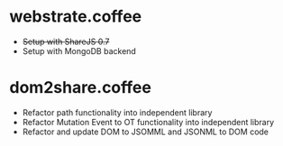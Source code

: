 webstrate.coffee
================

 * ~~Setup with ShareJS 0.7~~
 * Setup with MongoDB backend
 
dom2share.coffee
================

 * Refactor path functionality into independent library
 * Refactor Mutation Event to OT functionality into independent library
 * Refactor and update DOM to JSOMML and JSONML to DOM code